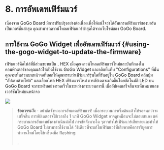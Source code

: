 # 8. การอัพเดทเฟิร์มแวร์

เนื่องจาก GoGo Board มีการปรับปรุงอย่างต่อเนื่องเพื่อให้แน่ใจว่าได้อัพเกรดเฟิร์มแวร์ของบอร์ดเป็นเวอร์ชั่นล่าสุด คุณสามารถดาวน์โหลดเฟิร์มแวร์ล่าสุดได้จากเว็บไซต์ของ GoGo Board.

## การใช้งาน GoGo Widget เพื่ออัพเดทเฟิร์มแวร์ {#using-the-gogo-widget-to-update-the-firmware}

เฟิร์มแวร์คือไฟล์ที่มีส่วนขยายเป็น . HEX เมื่อคุณดาวน์โหลดเฟิร์มแวร์ใหม่และบันทึกลงในคอมพิวเตอร์ของคุณแล้วให้เปิดใช้งาน GoGo Widget และคลิกที่แท็บ "Configurations" ที่นั่นคุณจะเห็นส่วนบนหน้าจอที่บอกให้คุณทราบว่าเฟิร์มแวร์รุ่นใดที่รันอยู่ใน GoGo Board คลิกปุ่ม "อัปเดทด้วยไฟล์" และเลือกไฟล์ HEX เฟิร์มแวร์ใหม่ การอัปเดตจะเกิดขึ้นโดยอัตโนมัติ LED บน GoGo Board จะกระพริบอย่างรวดเร็วในระหว่างกระบวนการนี้ เมื่ออัปเดตเสร็จสิ้นจะเห็นหมายเลขเวอร์ชันใหม่บนหน้าจอ

![](https://lh3.googleusercontent.com/EFbyxBfAs8eD26Br071pRlVGBOUjrcFwEX1Ax_pE0WcpwjRk45FnxdsmCqsPmJXcxwwYXPbI-RufVLUYqFLqbcxqMHv5NgSaLpRyoereRoDaomJFDeZZOjtgP-NJJNfZAjeZTKIw)

> **ข้อควรระวัง** - อย่าขัดจังหวะการอัพเดตเฟิร์มแวร์! เมื่อกระบวนการเริ่มต้นแล้วให้รอจนกว่าจะเสร็จสิ้น การอัปเดตอาจใช้เวลาถึง 1 นาที GoGo Widget อาจดูเหมือนจะไม่ตอบสนอง แต่กระบวนการอัพเดทยังคงดำเนินต่อไป การขัดจังหวะใด ๆอาจทำให้เฟิร์มแวร์เสียหายและทำให้ GoGo Board ไม่สามารถใช้งานได้ วิธีเดียวที่จะแก้ไขเฟิร์มแวร์ที่เสียหายคือการรีบูตการทำงานใหม่โดยใช้เครื่องมือ flashing
>
> .

